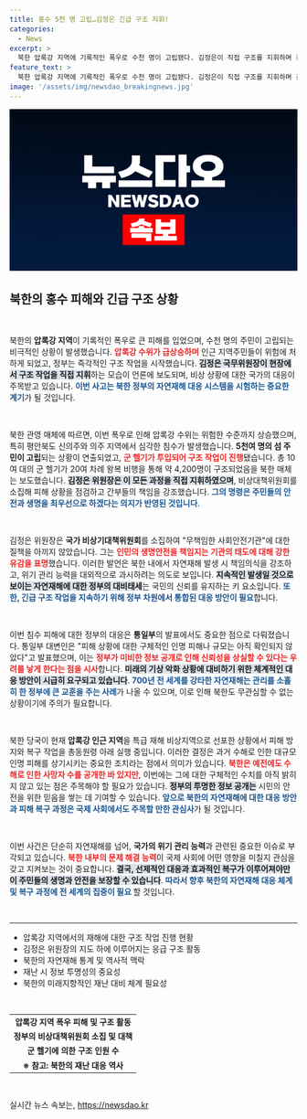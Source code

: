 ```yaml
---
title: 홍수 5천 명 고립…김정은 긴급 구조 지휘!
categories:
  - News
excerpt: >
  북한 압록강 지역에 기록적인 폭우로 수천 명이 고립됐다. 김정은이 직접 구조를 지휘하며 간부들을 질책했는데, 상황은 갈수록 심각해지고 있다. 고립된 주민을 구하기 위한 긴급 헬기 작전이 시작됐다.
feature_text: >
  북한 압록강 지역에 기록적인 폭우로 수천 명이 고립됐다. 김정은이 직접 구조를 지휘하며 간부들을 질책했는데, 상황은 갈수록 심각해지고 있다. 고립된 주민을 구하기 위한 긴급 헬기 작전이 시작됐다.
image: '/assets/img/newsdao_breakingnews.jpg'
---
```


<p><img src="/assets/img/newsdao_breakingnews.jpg" alt="firstkoreanews 속보" /></p>

<h2 data-ke-size="size26">북한의 홍수 피해와 긴급 구조 상황</h2>

<p data-ke-size="size16">&nbsp;</p>

<p>북한의 <b>압록강 지역</b>이 기록적인 폭우로 큰 피해를 입었으며, 수천 명의 주민이 고립되는 비극적인 상황이 발생했습니다. <b><span style="color: #ee2323;">압록강 수위가 급상승하며</span></b> 인근 지역주민들이 위험에 처하게 되었고, 정부는 즉각적인 구조 작업을 시작했습니다. <b><span style="background-color: #21538527;">김정은 국무위원장이 현장에서 구조 작업을 직접 지휘</span></b>하는 모습이 언론에 보도되며, 비상 상황에 대한 국가의 대응이 주목받고 있습니다. <b><span style="color: #1a5490;">이번 사고는 북한 정부의 자연재해 대응 시스템을 시험하는 중요한 계기</span></b>가 될 것입니다.</p>

<p data-ke-size="size16">&nbsp;</p>

<p>북한 관영 매체에 따르면, 이번 폭우로 인해 압록강 수위는 위험한 수준까지 상승했으며, 특히 평안북도 신의주와 의주 지역에서 심각한 침수가 발생했습니다. <b>5천여 명의 섬 주민이 고립</b>되는 상황이 연출되었고, <b><span style="color: #ee2323;">군 헬기가 투입되어 구조 작업이 진행</span></b>됐습니다. 총 10여 대의 군 헬기가 20여 차례 왕복 비행을 통해 약 4,200명이 구조되었음을 북한 매체는 보도했습니다. <b><span style="background-color: #21538527;">김정은 위원장은 이 모든 과정을 직접 지휘하였으며</span></b>, 비상대책위원회를 소집해 피해 상황을 점검하고 간부들의 책임을 강조했습니다. <b><span style="color: #1a5490;">그의 명령은 주민들의 안전과 생명을 최우선으로 하겠다는 의지가 반영된 것입니다</span></b>.</p>

<p data-ke-size="size16">&nbsp;</p>

<p>김정은 위원장은 <b>국가 비상기대책위원회</b>를 소집하여 "무책임한 사회안전기관"에 대한 질책을 아끼지 않았습니다. 그는 <b><span style="color: #ee2323;">인민의 생명안전을 책임지는 기관의 태도에 대해 강한 유감을 표명</span></b>했습니다. 이러한 발언은 북한 내에서 자연재해 발생 시 책임의식을 강조하고, 위기 관리 능력을 대외적으로 과시하려는 의도로 보입니다. <b><span style="background-color: #21538527;">지속적인 발생일 것으로 보이는 자연재해에 대한 정부의 대비태세</span></b>는 국민의 신뢰를 유지하는 키 요소입니다. <b><span style="color: #1a5490;">또한, 긴급 구조 작업을 지속하기 위해 정부 차원에서 통합된 대응 방안이 필요</span></b>합니다. </p>

<p data-ke-size="size16">&nbsp;</p>

<p>이번 침수 피해에 대한 정부의 대응은 <b>통일부</b>의 발표에서도 중요한 점으로 다뤄졌습니다. 통일부 대변인은 "피해 상황에 대한 구체적인 인명 피해나 규모는 아직 확인되지 않았다"고 발표했으며, 이는 <b><span style="color: #ee2323;">정부가 미비한 정보 공개로 인해 신뢰성을 상실할 수 있다는 우려를 낳게 한다는 점을 시사</span></b>합니다. <b><span style="background-color: #21538527;">미래의 기상 악화 상황에 대비하기 위한 체계적인 대응 방안이 시급히 요구되고 있습니다</span></b>. <b><span style="color: #1a5490;">700년 전 세계를 강타한 자연재해는 관리를 소홀히 한 정부에 큰 교훈을 주는 사례</span></b>가 나올 수 있으며, 이로 인해 북한도 무관심할 수 없는 상황이기에 주의가 필요합니다.</p>

<p data-ke-size="size16">&nbsp;</p>

<p>북한 당국이 현재 <b>압록강 인근 지역</b>을 특급 재해 비상지역으로 선포한 상황에서 피해 방지와 복구 작업을 총동원령 아래 실행 중입니다. 이러한 결정은 과거 수해로 인한 대규모 인명 피해를 상기시키는 중요한 조치라는 점에서 의미가 있습니다. <b><span style="color: #ee2323;">북한은 예전에도 수해로 인한 사망자 수를 공개한 바 있지만</span></b>, 이번에는 그에 대한 구체적인 수치를 아직 밝히지 않고 있는 점은 주목해야 할 필요가 있습니다. <b><span style="background-color: #21538527;">정부의 투명한 정보 공개는</span></b> 시민의 안전을 위한 믿음을 쌓는 데 기여할 수 있습니다. <b><span style="color: #1a5490;">앞으로 북한의 자연재해에 대한 대응 방안과 피해 복구 과정은 국제 사회에서도 주목할 만한 관심사</span></b>가 될 것입니다.</p>

<p data-ke-size="size16">&nbsp;</p> 

<p>이번 사건은 단순히 자연재해를 넘어, <b>국가의 위기 관리 능력</b>과 관련된 중요한 이슈로 부각되고 있습니다. <b><span style="color: #ee2323;">북한 내부의 문제 해결 능력</span></b>이 국제 사회에 어떤 영향을 미칠지 관심을 갖고 지켜보는 것이 중요합니다. <b><span style="background-color: #21538527;">결국, 선제적인 대응과 효과적인 복구가 이루어져야만이 주민들의 생명과 안전을 보장할 수 있습니다</span></b>. <b><span style="color: #1a5490;">따라서 향후 북한의 자연재해 대응 체계 및 복구 과정에 전 세계의 집중이 필요 </span></b>할 것입니다. </p>

<p data-ke-size="size16">&nbsp;</p>

<hr>

<ul>
<li>압록강 지역에서의 재해에 대한 구조 작업 진행 현황</li>
<li>김정은 위원장의 지도 하에 이루어지는 응급 구조 활동</li>
<li>북한의 자연재해 통계 및 역사적 맥락</li>
<li>재난 시 정보 투명성의 중요성</li>
<li>북한의 미래지향적인 재난 대비 체계 필요성</li>
</ul>

<p data-ke-size="size16">&nbsp;</p>

<table>
<tr>
<td style="text-align: center; height: 17px;"><b>압록강 지역 폭우 피해 및 구조 활동</b></td>
</tr>
<tr>
<td style="text-align: center; height: 17px;"><b>정부의 비상대책위원회 소집 및 대책</b></td>
</tr>
<tr>
<td style="text-align: center; height: 17px;"><b>군 헬기에 의한 구조 인원 수</b></td>
</tr>
<tr>
<td style="text-align: center; height: 17px;"><b>※ 참고: 북한의 재난 대응 역사</b></td>
</tr>
</table> 

<p data-ke-size="size16">&nbsp;</p>
실시간 뉴스 속보는, <a href="https://newsdao.kr" rel="dofollow">https://newsdao.kr</a>


